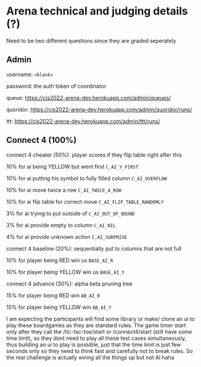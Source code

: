 # Arena technical and judging details (?)

Need to be two different questions since they are graded seperately

## Admin

username: `<blank>`

password: the auth token of coordinator

queue: https://cis2022-arena-dev.herokuapp.com/admin/queues/

quoridor: https://cis2022-arena-dev.herokuapp.com/admin/quoridor/runs/

ttt: https://cis2022-arena-dev.herokuapp.com/admin/ttt/runs/

## Connect 4 (100%)

connect 4 cheater (50%): player scores if they flip table right after this

10% for ai being YELLOW but went first `C_AI_Y_FIRST`

10% for ai putting his symbol to fully filled column `C_AI_OVERFLOW`

10% for ai move twice a row `C_AI_TWICE_A_ROW`

10% for ai flip table for correct move `C_AI_FLIP_TABLE_RANDOMLY`

3% for ai trying to put outside of  `C_AI_OUT_OF_BOUND`

3% for ai provide empty to column `C_AI_NIL`

4% for ai provide unknown action `C_AI_SURPRISE`

connect 4 baseline (20%): sequentially put to columns that are not full

10% for player being RED win us `BASE_AI_R`

10% for player being YELLOW win us `BASE_AI_Y`

connect 4 advance (30%): alpha beta pruning tree

15% for player being RED win `AB_AI_R`

15% for player being YELLOW win `AB_AI_Y`

I am expecting the participants will find some library or make/ clone an ui to play these boardgames as they are standard rules.
The game timer start only after they call the /tic-tac-toe/start or /connect4/start (still have some time limit),
so they dont need to play all these test cases simultaneously,
thus building an ui to play is possible,
just that the time limit is just few seconds only so they need to think fast and carefully not to break rules.
So the real challenge is actually wiring all the things up but not AI haha
